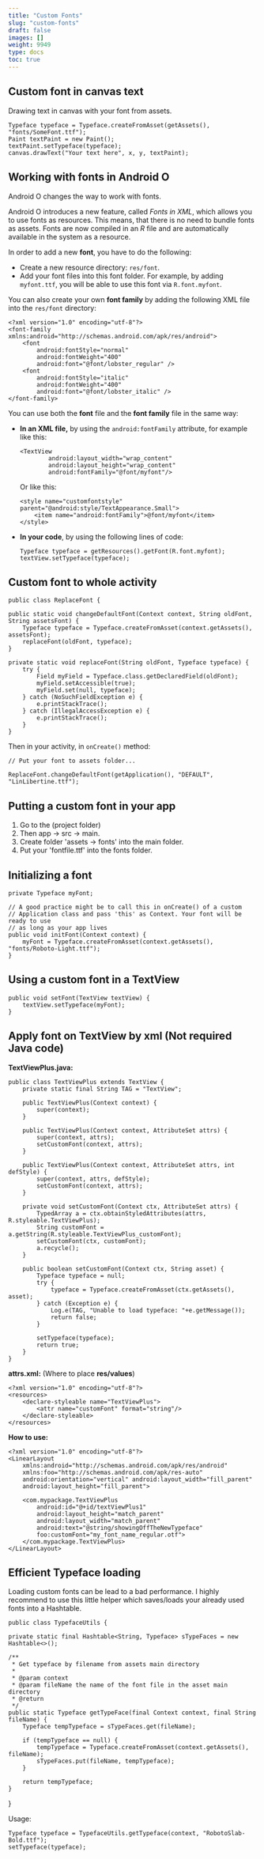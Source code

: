 ```yaml
---
title: "Custom Fonts"
slug: "custom-fonts"
draft: false
images: []
weight: 9949
type: docs
toc: true
---
```


## Custom font in canvas text
Drawing text in canvas with your font from assets.

    Typeface typeface = Typeface.createFromAsset(getAssets(), "fonts/SomeFont.ttf");
    Paint textPaint = new Paint();
    textPaint.setTypeface(typeface);
    canvas.drawText("Your text here", x, y, textPaint);

## Working with fonts in Android O
Android O changes the way to work with fonts.

Android O introduces a new feature, called _Fonts in XML_, which allows you to use fonts as resources. This means, that there is no need to bundle fonts as assets. Fonts are now compiled in an _R_ file and are automatically available in the system as a resource.

In order to add a new **font**, you have to do the following:

- Create a new resource directory: `res/font`.
- Add your font files into this font folder. For example, by adding `myfont.ttf`, you will be able to use this font via `R.font.myfont`.

You can also create your own **font family** by adding the following XML file into the `res/font` directory:

    <?xml version="1.0" encoding="utf-8"?>
    <font-family xmlns:android="http://schemas.android.com/apk/res/android">
        <font
            android:fontStyle="normal"
            android:fontWeight="400"
            android:font="@font/lobster_regular" />
        <font
            android:fontStyle="italic"
            android:fontWeight="400"
            android:font="@font/lobster_italic" />
    </font-family>

You can use both the **font** file and the **font family** file in the same way:

- **In an XML file,** by using the `android:fontFamily` attribute, for example like this:

      <TextView
              android:layout_width="wrap_content"
              android:layout_height="wrap_content"
              android:fontFamily="@font/myfont"/>

  Or like this:

      <style name="customfontstyle" parent="@android:style/TextAppearance.Small">
          <item name="android:fontFamily">@font/myfont</item>
      </style>

- **In your code**, by using the following lines of code:

      Typeface typeface = getResources().getFont(R.font.myfont);
      textView.setTypeface(typeface);

## Custom font to whole activity
    public class ReplaceFont {

    public static void changeDefaultFont(Context context, String oldFont, String assetsFont) {
        Typeface typeface = Typeface.createFromAsset(context.getAssets(), assetsFont);
        replaceFont(oldFont, typeface);
    }

    private static void replaceFont(String oldFont, Typeface typeface) {
        try {
            Field myField = Typeface.class.getDeclaredField(oldFont);
            myField.setAccessible(true);
            myField.set(null, typeface);
        } catch (NoSuchFieldException e) {
            e.printStackTrace();
        } catch (IllegalAccessException e) {
            e.printStackTrace();
        }
    }

Then in your activity, in `onCreate()` method:

    // Put your font to assets folder...

    ReplaceFont.changeDefaultFont(getApplication(), "DEFAULT", "LinLibertine.ttf");

## Putting a custom font in your app
1. Go to the (project folder)
2. Then app -> src -> main.
3. Create folder 'assets -> fonts' into the main folder.
4. Put your 'fontfile.ttf' into the fonts folder.

## Initializing a font
    private Typeface myFont;

    // A good practice might be to call this in onCreate() of a custom
    // Application class and pass 'this' as Context. Your font will be ready to use
    // as long as your app lives
    public void initFont(Context context) {
        myFont = Typeface.createFromAsset(context.getAssets(), "fonts/Roboto-Light.ttf");
    }

## Using a custom font in a TextView
    public void setFont(TextView textView) {
        textView.setTypeface(myFont);    
    }

## Apply font on TextView by xml (Not required Java code)
**TextViewPlus.java:**

    public class TextViewPlus extends TextView {
        private static final String TAG = "TextView";
    
        public TextViewPlus(Context context) {
            super(context);
        }
    
        public TextViewPlus(Context context, AttributeSet attrs) {
            super(context, attrs);
            setCustomFont(context, attrs);
        }
    
        public TextViewPlus(Context context, AttributeSet attrs, int defStyle) {
            super(context, attrs, defStyle);
            setCustomFont(context, attrs);
        }
    
        private void setCustomFont(Context ctx, AttributeSet attrs) {
            TypedArray a = ctx.obtainStyledAttributes(attrs, R.styleable.TextViewPlus);
            String customFont = a.getString(R.styleable.TextViewPlus_customFont);
            setCustomFont(ctx, customFont);
            a.recycle();
        }
    
        public boolean setCustomFont(Context ctx, String asset) {
            Typeface typeface = null;
            try {
                typeface = Typeface.createFromAsset(ctx.getAssets(), asset);
            } catch (Exception e) {
                Log.e(TAG, "Unable to load typeface: "+e.getMessage());
                return false;
            }
    
            setTypeface(typeface);
            return true;
        }
    }

**attrs.xml:** (Where to place **res/values**)

    <?xml version="1.0" encoding="utf-8"?>
    <resources>
        <declare-styleable name="TextViewPlus">
            <attr name="customFont" format="string"/>
        </declare-styleable>
    </resources>

**How to use:**

    <?xml version="1.0" encoding="utf-8"?>
    <LinearLayout 
        xmlns:android="http://schemas.android.com/apk/res/android"
        xmlns:foo="http://schemas.android.com/apk/res-auto"
        android:orientation="vertical" android:layout_width="fill_parent"
        android:layout_height="fill_parent">
    
        <com.mypackage.TextViewPlus
            android:id="@+id/textViewPlus1"
            android:layout_height="match_parent"
            android:layout_width="match_parent"
            android:text="@string/showingOffTheNewTypeface"
            foo:customFont="my_font_name_regular.otf">
        </com.mypackage.TextViewPlus>
    </LinearLayout>




## Efficient Typeface loading
Loading custom fonts can be lead to a bad performance. I highly recommend to use this little helper which saves/loads your already used fonts into a Hashtable.

    public class TypefaceUtils {

    private static final Hashtable<String, Typeface> sTypeFaces = new Hashtable<>();

    /**
     * Get typeface by filename from assets main directory
     *
     * @param context
     * @param fileName the name of the font file in the asset main directory
     * @return
     */
    public static Typeface getTypeFace(final Context context, final String fileName) {
        Typeface tempTypeface = sTypeFaces.get(fileName);

        if (tempTypeface == null) {
            tempTypeface = Typeface.createFromAsset(context.getAssets(), fileName);
            sTypeFaces.put(fileName, tempTypeface);
        }

        return tempTypeface;
    }
}

Usage:

    Typeface typeface = TypefaceUtils.getTypeface(context, "RobotoSlab-Bold.ttf");
    setTypeface(typeface);


